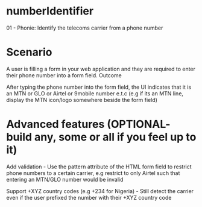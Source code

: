 # numberIdentifier

01 - Phonie: Identify the telecoms carrier from a phone number 

# Scenario
A user is filling a form in your web application and they are required to enter their phone number into a form field.
Outcome

After typing the phone number into the form field, the UI indicates that it is an MTN or GLO or Airtel or 9mobile number e.t.c 
(e.g if its an MTN line, display the MTN icon/logo somewhere beside the form field)

# Advanced features (OPTIONAL- build any, some or all if you feel up to it)

Add validation - Use the pattern attribute of the HTML form field to restrict phone numbers to a certain carrier, e.g restrict to only Airtel such that entering an MTN/GLO number would be invalid

Support +XYZ country codes (e.g +234 for Nigeria) - Still detect the carrier even if the user prefixed the number with their +XYZ country code
